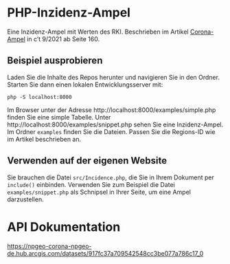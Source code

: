 # PHP-Inzidenz-Ampel

Eine Inzidenz-Ampel mit Werten des RKI. Beschrieben im Artikel [Corona-Ampel](https://ct.de/yw1c) in c’t 9/2021 ab Seite 160.

## Beispiel ausprobieren

Laden Sie die Inhalte des Repos herunter und navigieren Sie in den Ordner. Starten Sie dann einen lokalen Entwicklungsserver mit:

```
php -S localhost:8000
```

Im Browser unter der Adresse http://localhost:8000/examples/simple.php finden Sie eine simple Tabelle. Unter http://localhost:8000/examples/snippet.php sehen Sie eine Inzidenz-Ampel.
Im Ordner `examples` finden Sie die Dateien. Passen Sie die Regions-ID wie im Artikel beschrieben an.

## Verwenden auf der eigenen Website

Sie brauchen die Datei `src/Incidence.php`, die Sie in Ihrem Dokument per `include()` einbinden. Verwenden Sie zum Beispiel die Datei `examples/snippet.php` als Schnipsel in Ihrer Seite, um eine Ampel darzustellen.

# API Dokumentation
https://npgeo-corona-npgeo-de.hub.arcgis.com/datasets/917fc37a709542548cc3be077a786c17_0

